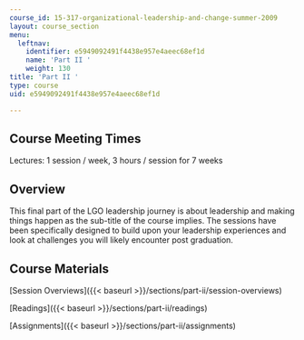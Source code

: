 ```yaml
---
course_id: 15-317-organizational-leadership-and-change-summer-2009
layout: course_section
menu:
  leftnav:
    identifier: e5949092491f4438e957e4aeec68ef1d
    name: 'Part II '
    weight: 130
title: 'Part II '
type: course
uid: e5949092491f4438e957e4aeec68ef1d

---
```


Course Meeting Times
--------------------

Lectures: 1 session / week, 3 hours / session for 7 weeks

Overview
--------

This final part of the LGO leadership journey is about leadership and making things happen as the sub-title of the course implies. The sessions have been specifically designed to build upon your leadership experiences and look at challenges you will likely encounter post graduation.

Course Materials
----------------

[Session Overviews]({{< baseurl >}}/sections/part-ii/session-overviews)

[Readings]({{< baseurl >}}/sections/part-ii/readings)

[Assignments]({{< baseurl >}}/sections/part-ii/assignments)
